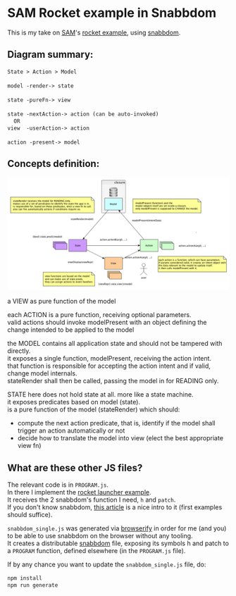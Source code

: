 # SAM Rocket example in Snabbdom

This is my take on [SAM](http://sam.js.org/)'s [rocket example](http://sam.js.org/#samples),
using [snabbdom](https://github.com/paldepind/snabbdom).


## Diagram summary:

    State > Action > Model

    model -render-> state

    state -pureFn-> view

    state -nextAction-> action (can be auto-invoked)
      OR
    view  -userAction-> action

    action -present-> model


## Concepts definition:

![SAM diagram](SAM.png)

a VIEW as pure function of the model

each ACTION is a pure function, receiving optional parameters.  
valid actions should invoke modelPresent with an object defining the change intended to be applied to the model

the MODEL contains all application state and should not be tampered with directly.  
it exposes a single function, modelPresent, receiving the action intent.  
that function is responsible for accepting the action intent and if valid, change model internals.  
stateRender shall then be called, passing the model in for READING only.

STATE here does not hold state at all. more like a state machine.  
it exposes predicates based on model (state).  
is a pure function of the model (stateRender) which should:
* compute the next action predicate, that is, identify if the model shall trigger an action automatically or not
* decide how to translate the model into view (elect the best appropriate view fn)



## What are these other JS files?

The relevant code is in `PROGRAM.js`.  
In there I implement the [rocket launcher example](https://bitbucket.org/snippets/jdubray/9dgKp/sam-sample).  
It receives the 2 snabbdom's function I need, `h` and `patch`.  
If you don't know snabbdom, [this article](https://medium.com/@yelouafi/react-less-virtual-dom-with-snabbdom-functions-everywhere-53b672cb2fe3)
is a nice intro to it (first examples should suffice).

`snabbdom_single.js` was generated via [browserify](http://browserify.org/)
in order for me (and you) to be able to use snabbdom on the browser without any tooling.  
It creates a distributable [snabbdom](https://github.com/paldepind/snabbdom) file,
exposing its symbols h and patch to a `PROGRAM` function, defined elsewhere (in the `PROGRAM.js` file).

If by any chance you want to update the `snabbdom_single.js` file, do:

    npm install
    npm run generate
